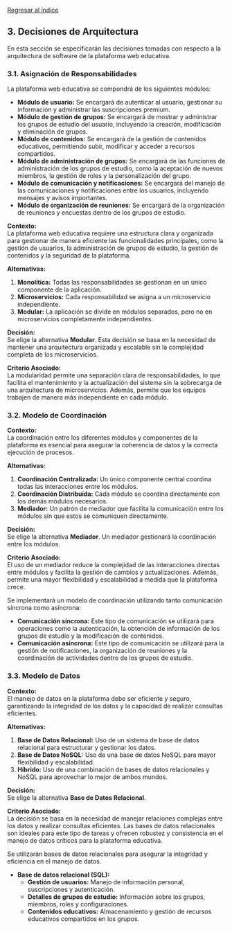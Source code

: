 [Regresar al índice](../README.md)

## 3. Decisiones de Arquitectura

En esta sección se especificarán las decisiones tomadas con respecto a la arquitectura de software de la plataforma web educativa.

### 3.1. Asignación de Responsabilidades

La plataforma web educativa se compondrá de los siguientes módulos:

- **Módulo de usuario:** Se encargará de autenticar al usuario, gestionar su información y administrar las suscripciones premium.
- **Módulo de gestión de grupos:** Se encargará de mostrar y administrar los grupos de estudio del usuario, incluyendo la creación, modificación y eliminación de grupos.
- **Módulo de contenidos:** Se encargará de la gestión de contenidos educativos, permitiendo subir, modificar y acceder a recursos compartidos.
- **Módulo de administración de grupos:** Se encargará de las funciones de administración de los grupos de estudio, como la aceptación de nuevos miembros, la gestión de roles y la personalización del grupo.
- **Módulo de comunicación y notificaciones:** Se encargará del manejo de las comunicaciones y notificaciones entre los usuarios, incluyendo mensajes y avisos importantes.
- **Módulo de organización de reuniones:** Se encargará de la organización de reuniones y encuestas dentro de los grupos de estudio.

**Contexto:**  
La plataforma web educativa requiere una estructura clara y organizada para gestionar de manera eficiente las funcionalidades principales, como la gestión de usuarios, la administración de grupos de estudio, la gestión de contenidos y la seguridad de la plataforma.

**Alternativas:**  
1. **Monolítica:** Todas las responsabilidades se gestionan en un único componente de la aplicación.
2. **Microservicios:** Cada responsabilidad se asigna a un microservicio independiente.
3. **Modular:** La aplicación se divide en módulos separados, pero no en microservicios completamente independientes.

**Decisión:**  
Se elige la alternativa **Modular**. Esta decisión se basa en la necesidad de mantener una arquitectura organizada y escalable sin la complejidad completa de los microservicios.

**Criterio Asociado:**  
La modularidad permite una separación clara de responsabilidades, lo que facilita el mantenimiento y la actualización del sistema sin la sobrecarga de una arquitectura de microservicios. Además, permite que los equipos trabajen de manera más independiente en cada módulo.

### 3.2. Modelo de Coordinación

**Contexto:**  
La coordinación entre los diferentes módulos y componentes de la plataforma es esencial para asegurar la coherencia de datos y la correcta ejecución de procesos.

**Alternativas:**  
1. **Coordinación Centralizada:** Un único componente central coordina todas las interacciones entre los módulos.
2. **Coordinación Distribuida:** Cada módulo se coordina directamente con los demás módulos necesarios.
3. **Mediador:** Un patrón de mediador que facilita la comunicación entre los módulos sin que estos se comuniquen directamente.

**Decisión:**  
Se elige la alternativa **Mediador**. Un mediador gestionará la coordinación entre los módulos.

**Criterio Asociado:**  
El uso de un mediador reduce la complejidad de las interacciones directas entre módulos y facilita la gestión de cambios y actualizaciones. Además, permite una mayor flexibilidad y escalabilidad a medida que la plataforma crece.

Se implementará un modelo de coordinación utilizando tanto comunicación síncrona como asíncrona:

- **Comunicación síncrona:** Este tipo de comunicación se utilizará para operaciones como la autenticación, la obtención de información de los grupos de estudio y la modificación de contenidos.
- **Comunicación asíncrona:** Este tipo de comunicación se utilizará para la gestión de notificaciones, la organización de reuniones y la coordinación de actividades dentro de los grupos de estudio.

### 3.3. Modelo de Datos

**Contexto:**  
El manejo de datos en la plataforma debe ser eficiente y seguro, garantizando la integridad de los datos y la capacidad de realizar consultas eficientes.

**Alternativas:**  
1. **Base de Datos Relacional:** Uso de un sistema de base de datos relacional para estructurar y gestionar los datos.
2. **Base de Datos NoSQL:** Uso de una base de datos NoSQL para mayor flexibilidad y escalabilidad.
3. **Híbrido:** Uso de una combinación de bases de datos relacionales y NoSQL para aprovechar lo mejor de ambos mundos.

**Decisión:**  
Se elige la alternativa **Base de Datos Relacional**.

**Criterio Asociado:**  
La decisión se basa en la necesidad de manejar relaciones complejas entre los datos y realizar consultas eficientes. Las bases de datos relacionales son ideales para este tipo de tareas y ofrecen robustez y consistencia en el manejo de datos críticos para la plataforma educativa.

Se utilizarán bases de datos relacionales para asegurar la integridad y eficiencia en el manejo de datos.

- **Base de datos relacional (SQL):**
  - **Gestión de usuarios:** Manejo de información personal, suscripciones y autenticación.
  - **Detalles de grupos de estudio:** Información sobre los grupos, miembros, roles y configuraciones.
  - **Contenidos educativos:** Almacenamiento y gestión de recursos educativos compartidos en los grupos.

